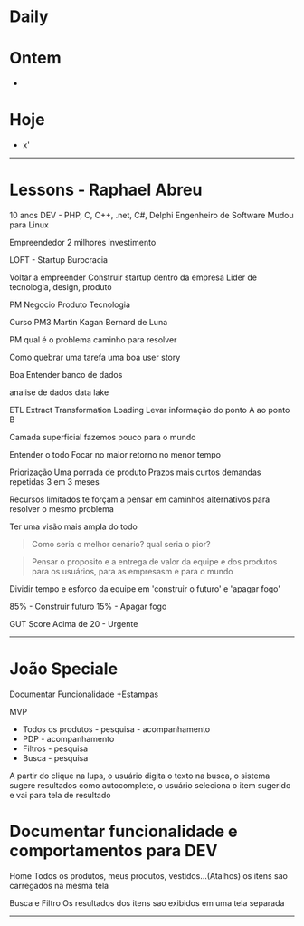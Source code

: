 # Daily

# Ontem
- 

# Hoje
- x'

---


# Lessons - Raphael Abreu

10 anos DEV - PHP, C, C++, .net, C#, Delphi
Engenheiro de Software
Mudou para Linux

Empreendedor
2 milhores investimento

LOFT - Startup
Burocracia

Voltar a empreender
Construir startup dentro da empresa
Lider de tecnologia, design, produto

PM
Negocio
Produto
Tecnologia

Curso PM3
Martin Kagan
Bernard de Luna

PM
qual é o problema
caminho para resolver

Como quebrar uma tarefa
uma boa user story

Boa
Entender banco de dados

analise de dados
data lake

ETL
Extract
Transformation
Loading
Levar informação do ponto A ao ponto B

Camada superficial
fazemos pouco para o mundo

Entender o todo
Focar no maior retorno no menor tempo

Priorização
Uma porrada de produto
Prazos mais curtos
demandas repetidas 3 em 3 meses 

Recursos limitados te forçam a pensar em caminhos alternativos para resolver o mesmo problema

Ter uma visão mais ampla do todo

> Como seria o melhor cenário? qual seria o pior?

> Pensar o proposito e a entrega de valor da equipe e dos produtos para os usuários, para as empresasm e para o mundo

Dividir tempo e esforço da equipe em 'construir o futuro' e 'apagar fogo'

85% - Construir futuro
15% - Apagar fogo

GUT Score
Acima de 20 - Urgente

---

# João Speciale

Documentar Funcionalidade +Estampas

MVP
- Todos os produtos - pesquisa - acompanhamento
- PDP - acompanhamento
- Filtros - pesquisa
- Busca - pesquisa

A partir do clique na lupa, o usuário digita o texto na busca, o sistema sugere resultados como autocomplete, o usuário seleciona o item sugerido e vai para tela de resultado

# Documentar funcionalidade e comportamentos para DEV

Home
Todos os produtos, meus produtos, vestidos...(Atalhos)
os itens sao carregados na mesma tela

Busca e Filtro
Os resultados dos itens sao exibidos em uma tela separada

---